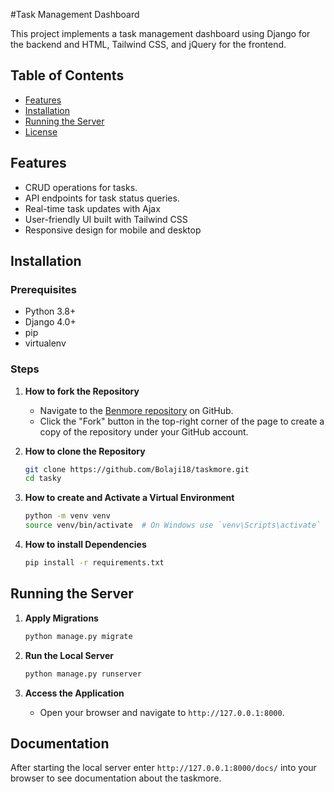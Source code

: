 #Task Management Dashboard

This project implements a task management dashboard using Django for the backend and HTML, Tailwind CSS, and jQuery for the frontend.
## Table of Contents
- [Features](#features)
- [Installation](#installation)
- [Running the Server](#running-the-server)
- [License](#license)

## Features
- CRUD operations for tasks.
- API endpoints for task status queries.
- Real-time task updates with Ajax
- User-friendly UI built with Tailwind CSS
- Responsive design for mobile and desktop

## Installation

### Prerequisites
- Python 3.8+
- Django 4.0+
- pip
- virtualenv

### Steps

1. **How to fork the Repository**
   - Navigate to the [Benmore repository](https://github.com/Bolaji18/taskmore) on GitHub.
   - Click the "Fork" button in the top-right corner of the page to create a copy of the repository under your GitHub account.

2. **How to clone the Repository**
   ```bash
   git clone https://github.com/Bolaji18/taskmore.git
   cd tasky
   ```

3. **How to create and Activate a Virtual Environment**
   ```bash
   python -m venv venv
   source venv/bin/activate  # On Windows use `venv\Scripts\activate`
   ```

4. **How to install Dependencies**
   ```bash
   pip install -r requirements.txt
   ```

## Running the Server

1. **Apply Migrations**
   ```bash
   python manage.py migrate
   ```

2. **Run the Local Server**
   ```bash
   python manage.py runserver
   ```

3. **Access the Application**
   - Open your browser and navigate to `http://127.0.0.1:8000`.




## Documentation
After starting the local server enter `http://127.0.0.1:8000/docs/` into your browser to see documentation about the taskmore.